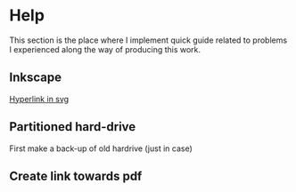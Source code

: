 # Help

This section is the place where I implement quick guide related to problems I experienced along the way of producing this work.

## Inkscape

[Hyperlink in svg](https://www.google.com/search?q=hyperlink+in+svg+inkscape&rlz=1C1YTUH_frFR1036FR1036&oq=hyperlink+in+svg+inkscape&aqs=chrome..69i57j33i22i29i30.9626j0j7&sourceid=chrome&ie=UTF-8#fpstate=ive&vld=cid:347e9356,vid:EoPGVN0Hv-8)

## Partitioned hard-drive 

First make a back-up of old hardrive (just in case)

## Create link towards pdf






